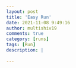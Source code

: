 ```yaml
---
layout: post
title: 'Easy Run'
date: 2021-11-08 9:49:16
author: multishiv19
comments: true
category: [runs]
tags: [Run]
description: |
    
---
```





<div width='100%' class='strava-embed-placeholder' data-embed-type='activity' data-embed-id='6230896698'></div>
<script src='https://strava-embeds.com/embed.js'></script>
